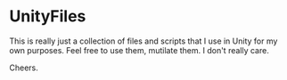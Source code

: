 # UnityFiles

This is really just a collection of files and scripts that I use in Unity for my own purposes. Feel free to use them, mutilate them. I don't really care.

Cheers.
